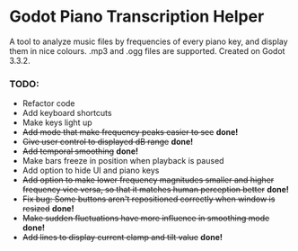 # Godot Piano Transcription Helper
A tool to analyze music files by frequencies of every piano key, and display them in nice colours.
.mp3 and .ogg files are supported.
Created on Godot 3.3.2.


### TODO:
- Refactor code
- Add keyboard shortcuts
- Make keys light up
- ~~Add mode that make frequency peaks easier to see~~ **done!**
- ~~Give user control to displayed dB range~~ **done!**
- ~~Add temporal smoothing~~ **done!**
- Make bars freeze in position when playback is paused
- Add option to hide UI and piano keys
- ~~Add option to make lower frequency magnitudes smaller and higher frequency vice versa, so that it matches human perception better~~ **done!**
- ~~Fix bug: Some buttons aren't repositioned correctly when window is resized~~ **done!**
- ~~Make sudden fluctuations have more influence in smoothing mode~~ **done!**
- ~~Add lines to display current clamp and tilt value~~ **done!**
